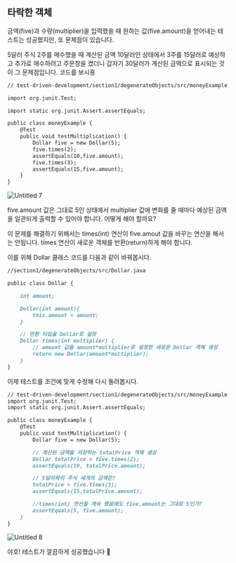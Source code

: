 ## 타락한 객체

금액(five)과 수량(multiplier)을 입력했을 때 원하는 값(five.amount)을 얻어내는 테스트는 성공했지만, 또 문제점이 있습니다.

5달러 주식 2주를 매수했을 때 계산된 금액 10달러인 상태에서 3주를 15달러로 예상하고 추가로 매수하려고 주문창을 켰더니 갑자기 30달러가 계산된 금액으로 표시되는 것이 그 문제점입니다. 코드를 보시죵

```markdown
// test-driven-development/section1/degenerateObjects/src/moneyExample.java

import org.junit.Test;

import static org.junit.Assert.assertEquals;

public class moneyExample {
    @Test
    public void testMultiplication() {
        Dollar five = new Dollar(5);
        five.times(2);
        assertEquals(10,five.amount);
        five.times(3);
        assertEquals(15,five.amount);
    }
}
```

![Untitled 7](https://user-images.githubusercontent.com/30682847/149088771-fba1d517-c2cb-4e9f-ab13-375ab9e95374.png)

five.amount 값은 그대로 5인 상태에서 multiplier 값에 변화를 줄 때마다 예상된 금액을 일관되게 출력할 수 있어야 합니다. 어떻게 해야 할까요?

이 문제를 해결하기 위해서는 times(int) 연산이 five.amout 값을 바꾸는 연산을 해서는 안됩니다. times 연산이 새로운 객체를 반환(return)하게 해야 합니다.

이를 위해 Dollar 클래스 코드를 다음과 같이 바꿔봅시다.

```markdown
//section1/degenerateObjects/src/Dollar.java

public class Dollar {

    int amount;

    Dollar(int amount){
        this.amount = amount;
    }

    // 반환 타입을 Dollar로 설정
    Dollar times(int multiplier) {
        // amount 값을 amount*multiplier로 설정한 새로운 Dollar 객체 생성
        return new Dollar(amount*multiplier);
    }
}
```

이제 테스트를 조건에 맞게 수정해 다시 돌려봅시다.

```markdown
// test-driven-development/section1/degenerateObjects/src/moneyExample.java
import org.junit.Test;
import static org.junit.Assert.assertEquals;

public class moneyExample {
    @Test
    public void testMultiplication() {
        Dollar five = new Dollar(5);

        // 계산된 금액을 저장하는 totalPrice 객체 생성
        Dollar totalPrice = five.times(2);
        assertEquals(10, totalPrice.amount);

        // 5달러짜리 주식 세개의 금액은?
        totalPrice = five.times(3);
        assertEquals(15,totalPrice.amount);

        //times(int) 연산을 계속 했음에도 five.amount는 그대로 5인가?
        assertEquals(5, five.amount);
    }
}
```

![Untitled 8](https://user-images.githubusercontent.com/30682847/149088777-2673f19b-bfc7-4a36-8a90-4f07f909a0b9.png)

야호! 테스트가 깔끔하게 성공했습니다 🥰